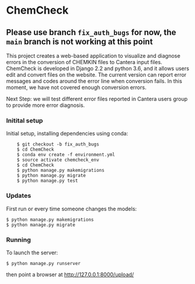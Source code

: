 # ChemCheck
## Please use branch `fix_auth_bugs` for now, the `main` branch is not working at this point
This project creates a web-based application to visualize and diagnose errors in the conversion of CHEMKIN files to Cantera input files.
ChemCheck is developed in Django 2.2 and python 3.6, and it allows users edit and convert files on the website. The current version can
report error messages and codes around the error line when conversion fails. In this moment, we have not covered enough conversion errors.

Next Step: we will test different error files reported in Cantera users group to provide more error diagnosis.

### Initital setup

Initial setup, installing dependencies using conda:
```
    $ git checkout -b fix_auth_bugs
    $ cd ChemCheck
    $ conda env create -f environment.yml
    $ source activate chemcheck_env
    $ cd ChemCheck
    $ python manage.py makemigrations
    $ python manage.py migrate
    $ python manage.py test
```
### Updates

First run or every time someone changes the models:

    $ python manage.py makemigrations
    $ python manage.py migrate

### Running

To launch the server:

    $ python manage.py runserver

then point a browser at http://127.0.0.1:8000/upload/
